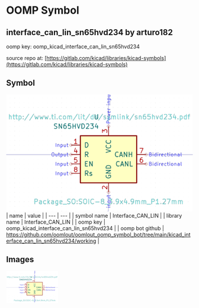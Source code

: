 # OOMP Symbol  
## interface_can_lin_sn65hvd234  by arturo182  
  
oomp key: oomp_kicad_interface_can_lin_sn65hvd234  
  
source repo at: [https://gitlab.com/kicad/libraries/kicad-symbols](https://gitlab.com/kicad/libraries/kicad-symbols)  
## Symbol  
  
[![working.png](working_600.png)](working.png)  
| name | value | 
| --- | --- | 
| symbol name | Interface_CAN_LIN | 
| library name | Interface_CAN_LIN | 
| oomp key | oomp_kicad_interface_can_lin_sn65hvd234 | 
| oomp bot github | https://github.com/oomlout/oomlout_oomp_symbol_bot/tree/main/kicad_interface_can_lin_sn65hvd234/working | 
## Images  
  
[![working.png](working_140.png)](working.png)  

